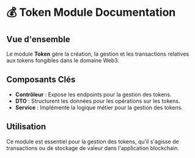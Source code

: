 # 💰 Token Module Documentation

## Vue d'ensemble
Le module **Token** gère la création, la gestion et les transactions relatives aux tokens fongibles dans le domaine Web3.

## Composants Clés
- **Contrôleur** : Expose les endpoints pour la gestion des tokens.
- **DTO** : Structurent les données pour les opérations sur les tokens.
- **Service** : Implémente la logique métier pour la gestion des tokens.

## Utilisation
Ce module est essentiel pour la gestion des tokens, qu'il s'agisse de transactions ou de stockage de valeur dans l'application blockchain.
